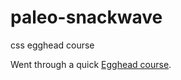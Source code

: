 # paleo-snackwave
css egghead course


Went through a quick <a href="https://egghead.io/lessons/css-dynamically-size-elements-with-pure-css">Egghead course</a>. 
